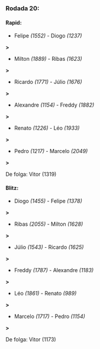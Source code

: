 ### Rodada 20:

#### Rapid:

* Felipe *(1552)*     -     Diogo *(1237)*

 **>** 
* Milton *(1889)*     -     Ribas *(1623)*

 **>** 
* Ricardo *(1771)*     -     Júlio *(1676)*

 **>** 
* Alexandre *(1154)*     -     Freddy *(1882)*

 **>** 
* Renato *(1226)*     -     Léo *(1933)*

 **>** 
* Pedro *(1217)*     -     Marcelo *(2049)*

 **>** 

De folga: Vitor (1319)

#### Blitz:

* Diogo *(1455)*     -     Felipe *(1378)*

 **>** 
* Ribas *(2055)*     -     Milton *(1628)*

 **>** 
* Júlio *(1543)*     -     Ricardo *(1625)*

 **>** 
* Freddy *(1787)*     -     Alexandre *(1183)*

 **>** 
* Léo *(1861)*     -     Renato *(989)*

 **>** 
* Marcelo *(1717)*     -     Pedro *(1154)*

 **>** 

De folga: Vitor (1173)

